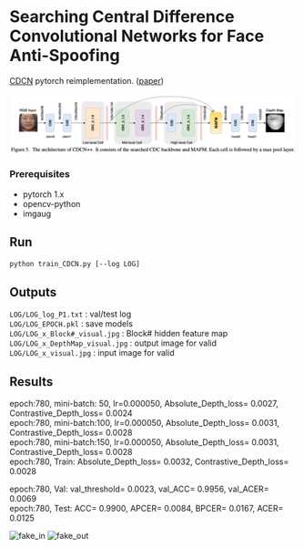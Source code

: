 # Searching Central Difference Convolutional Networks for Face Anti-Spoofing

[CDCN](https://github.com/ZitongYu/CDCN) pytorch reimplementation. ([paper](https://arxiv.org/abs/2003.04092))

![network](./png/cdcn.png)

### Prerequisites

* pytorch 1.x
* opencv-python
* imgaug


## Run


```
python train_CDCN.py [--log LOG]
```


## Outputs

`LOG/LOG_log_P1.txt` : val/test log  
`LOG/LOG_EPOCH.pkl` : save models  
`LOG/LOG_x_Block#_visual.jpg` : Block# hidden feature map  
`LOG/LOG_x_DepthMap_visual.jpg` : output image for valid  
`LOG/LOG_x_visual.jpg` : input image for valid  

## Results

epoch:780, mini-batch: 50, lr=0.000050, Absolute_Depth_loss= 0.0027, Contrastive_Depth_loss= 0.0024  
epoch:780, mini-batch:100, lr=0.000050, Absolute_Depth_loss= 0.0031, Contrastive_Depth_loss= 0.0028  
epoch:780, mini-batch:150, lr=0.000050, Absolute_Depth_loss= 0.0031, Contrastive_Depth_loss= 0.0028  
epoch:780, Train: Absolute_Depth_loss= 0.0032, Contrastive_Depth_loss= 0.0028  

epoch:780, Val: val_threshold= 0.0023, val_ACC= 0.9956, val_ACER= 0.0069  
epoch:780, Test: ACC= 0.9900, APCER= 0.0084, BPCER= 0.0167, ACER= 0.0125  

![fake_in](./png/fake_in.png)
![fake_out](./png/fake_out.png)
